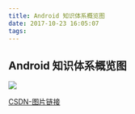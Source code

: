 ```yaml
---
title: Android 知识体系概览图
date: 2017-10-23 16:05:07
tags:
---
```


## Android 知识体系概览图

![](http://img.blog.csdn.net/20150712200557530)

[CSDN-图片链接](http://img.blog.csdn.net/20150712200557530)